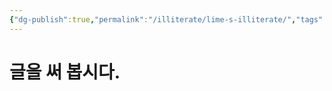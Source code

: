 ```yaml
---
{"dg-publish":true,"permalink":"/illiterate/lime-s-illiterate/","tags":["illiterate","gardenEntry","gardenEntry"],"noteIcon":"","created":"2025-02-07 12:17","updated":"2025-02-11T14:02:41+09:00"}
---
```


# 글을 써 봅시다.